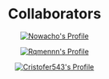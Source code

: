 <div align="center">

# Collaborators

<p align="center"><a href="https://github.com/Nowacho"><img src="https://github-widgetbox.vercel.app/api/profile?username=Nowacho&data=followers,repositories,stars,commits" alt="Nowacho's Profile"></a></p>
<p align="center"><a href="https://github.com/Rqmennn"><img src="https://github-widgetbox.vercel.app/api/profile?username=Rqmennn&data=followers,repositories,stars,commits" alt="Rqmennn's Profile"></a></p>
<p align="center"><a href="https://github.com/Cristofer543"><img src="https://github-widgetbox.vercel.app/api/profile?username=Cristofer543&data=followers,repositories,stars,commits" alt="Cristofer543's Profile"></a></p>
